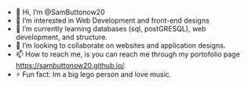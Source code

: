 - 👋 Hi, I’m @SamButtonow20
- 👀 I’m interested in Web Development and front-end designs
- 🌱 I’m currently learning databases (sql, postGRESQL), web development, and structure.
- 💞️ I’m looking to collaborate on websites and application designs.
- 📫 How to reach me, is you can reach me through my portofolio page https://sambuttonow20.github.io/.
- ⚡ Fun fact: Im a big lego person and love music.


